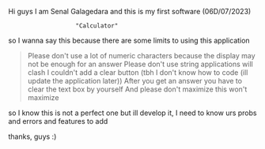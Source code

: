 Hi guys I am Senal Galagedara and this is my first software (06D/07/2023)

                       "Calculator"


so I wanna say this because there are some limits to using this application

>Please don't use a lot of numeric characters because the display may not be enough for an answer
> Please don't use string applications will clash
> I couldn't add a clear button (tbh I don't know how to code (ill update the application later))
> After you get an answer you have to clear the text box by yourself
>And please don't maximize this won't maximize

so I know this is not a perfect one but ill develop it, I need to know urs probs and errors and features to add


thanks, guys :)
